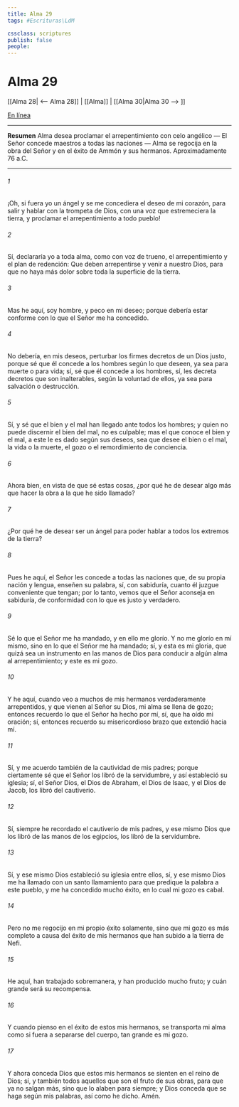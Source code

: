 ```yaml
---
title: Alma 29
tags: #Escrituras\LdM

cssclass: scriptures
publish: false
people:
---
```


# Alma 29
[[Alma 28| <-- Alma 28]] | [[Alma]] | [[Alma 30|Alma 30 --> ]]

[En línea](https://churchofjesuschrist.org/study/scriptures/bofm/alma/29?lang=spa)

---
__Resumen__
Alma desea proclamar el arrepentimiento con celo angélico — El Señor concede maestros a todas las naciones — Alma se regocija en la obra del Señor y en el éxito de Ammón y sus hermanos. Aproximadamente 76 a.C.

---
###### 1 
¡Oh, si fuera yo un ángel y se me concediera el deseo de mi corazón, para salir y hablar con la trompeta de Dios, con una voz que estremeciera la tierra, y proclamar el arrepentimiento a todo pueblo!

###### 2 
Sí, declararía yo a toda alma, como con voz de trueno, el arrepentimiento y el plan de redención: Que deben arrepentirse y venir a nuestro Dios, para que no haya más dolor sobre toda la superficie de la tierra.

###### 3 
Mas he aquí, soy hombre, y peco en mi deseo; porque debería estar conforme con lo que el Señor me ha concedido.

###### 4 
No debería, en mis deseos, perturbar los firmes decretos de un Dios justo, porque sé que él concede a los hombres según lo que deseen, ya sea para muerte o para vida; sí, sé que él concede a los hombres, sí, les decreta decretos que son inalterables, según la voluntad de ellos, ya sea para salvación o destrucción.

###### 5 
Sí, y sé que el bien y el mal han llegado ante todos los hombres; y quien no puede discernir el bien del mal, no es culpable; mas el que conoce el bien y el mal, a este le es dado según sus deseos, sea que desee el bien o el mal, la vida o la muerte, el gozo o el remordimiento de conciencia.

###### 6 
Ahora bien, en vista de que sé estas cosas, ¿por qué he de desear algo más que hacer la obra a la que he sido llamado?

###### 7 
¿Por qué he de desear ser un ángel para poder hablar a todos los extremos de la tierra?

###### 8 
Pues he aquí, el Señor les concede a todas las naciones que, de su propia nación y lengua, enseñen su palabra, sí, con sabiduría, cuanto él juzgue conveniente que tengan; por lo tanto, vemos que el Señor aconseja en sabiduría, de conformidad con lo que es justo y verdadero.

###### 9 
Sé lo que el Señor me ha mandado, y en ello me glorío. Y no me glorío en mí mismo, sino en lo que el Señor me ha mandado; sí, y esta es mi gloria, que quizá sea un instrumento en las manos de Dios para conducir a algún alma al arrepentimiento; y este es mi gozo.

###### 10 
Y he aquí, cuando veo a muchos de mis hermanos verdaderamente arrepentidos, y que vienen al Señor su Dios, mi alma se llena de gozo; entonces recuerdo lo que el Señor ha hecho por mí, sí, que ha oído mi oración; sí, entonces recuerdo su misericordioso brazo que extendió hacia mí.

###### 11 
Sí, y me acuerdo también de la cautividad de mis padres; porque ciertamente sé que el Señor los libró de la servidumbre, y así estableció su iglesia; sí, el Señor Dios, el Dios de Abraham, el Dios de Isaac, y el Dios de Jacob, los libró del cautiverio.

###### 12 
Sí, siempre he recordado el cautiverio de mis padres, y ese mismo Dios que los libró de las manos de los egipcios, los libró de la servidumbre.

###### 13 
Sí, y ese mismo Dios estableció su iglesia entre ellos, sí, y ese mismo Dios me ha llamado con un santo llamamiento para que predique la palabra a este pueblo, y me ha concedido mucho éxito, en lo cual mi gozo es cabal.

###### 14 
Pero no me regocijo en mi propio éxito solamente, sino que mi gozo es más completo a causa del éxito de mis hermanos que han subido a la tierra de Nefi.

###### 15 
He aquí, han trabajado sobremanera, y han producido mucho fruto; y cuán grande será su recompensa.

###### 16 
Y cuando pienso en el éxito de estos mis hermanos, se transporta mi alma como si fuera a separarse del cuerpo, tan grande es mi gozo.

###### 17 
Y ahora conceda Dios que estos mis hermanos se sienten en el reino de Dios; sí, y también todos aquellos que son el fruto de sus obras, para que ya no salgan más, sino que lo alaben para siempre; y Dios conceda que se haga según mis palabras, así como he dicho. Amén.

